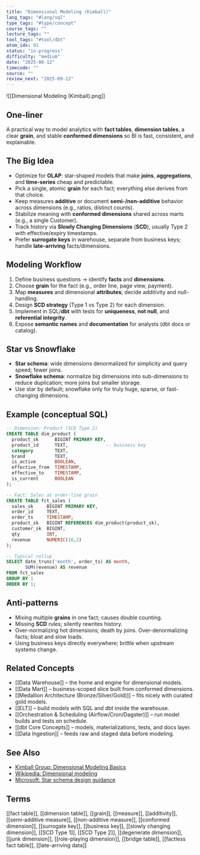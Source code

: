 ```yaml
---
title: "Dimensional Modeling (Kimball)"
lang_tags: "#lang/sql"
type_tags: "#type/concept"
course_tags: ""
lecture_tags: ""
tool_tags: "#tool/dbt"
atom_idx: 01
status: "in-progress"
difficulty: "medium"
date: "2025-08-12"
timecode: ""
source: ""
review_next: "2025-09-12"
---
```


![[Dimensional Modeling (Kimball).png]]

## **One-liner**
A practical way to model analytics with **fact tables**, **dimension tables**, a clear **grain**, and stable **conformed dimensions** so BI is fast, consistent, and explainable.

## The Big Idea
- Optimize for **OLAP**: star-shaped models that make **joins**, **aggregations**, and **time-series** cheap and predictable.
- Pick a single, atomic **grain** for each fact; everything else derives from that choice.
- Keep measures **additive** or document **semi-/non-additive** behavior across dimensions (e.g., ratios, distinct counts).
- Stabilize meaning with **conformed dimensions** shared across marts (e.g., a single Customer).
- Track history via **Slowly Changing Dimensions** (**SCD**), usually Type 2 with effective/expiry timestamps.
- Prefer **surrogate keys** in warehouse, separate from business keys; handle **late-arriving** facts/dimensions.

## Modeling Workflow
1. Define business questions → identify **facts** and **dimensions**.
2. Choose **grain** for the fact (e.g., order line, page view, payment).
3. Map **measures** and dimensional **attributes**; decide additivity and null-handling.
4. Design **SCD strategy** (Type 1 vs Type 2) for each dimension.
5. Implement in SQL/**dbt** with tests for **uniqueness**, **not null**, and **referential integrity**.
6. Expose **semantic names** and **documentation** for analysts (dbt docs or catalog).

## Star vs Snowflake
- **Star schema**: wide dimensions denormalized for simplicity and query speed; fewer joins.
- **Snowflake schema**: normalize big dimensions into sub-dimensions to reduce duplication; more joins but smaller storage.
- Use star by default; snowflake only for truly huge, sparse, or fast-changing dimensions.

## Example (conceptual SQL)
```sql
-- Dimension: Product (SCD Type 2)
CREATE TABLE dim_product (
  product_sk      BIGINT PRIMARY KEY,
  product_id      TEXT,              -- business key
  category        TEXT,
  brand           TEXT,
  is_active       BOOLEAN,
  effective_from  TIMESTAMP,
  effective_to    TIMESTAMP,
  is_current      BOOLEAN
);

-- Fact: Sales at order-line grain
CREATE TABLE fct_sales (
  sales_sk     BIGINT PRIMARY KEY,
  order_id     TEXT,
  order_ts     TIMESTAMP,
  product_sk   BIGINT REFERENCES dim_product(product_sk),
  customer_sk  BIGINT,
  qty          INT,
  revenue      NUMERIC(18,2)
);

-- Typical rollup
SELECT date_trunc('month', order_ts) AS month,
       SUM(revenue) AS revenue
FROM fct_sales
GROUP BY 1
ORDER BY 1;
```

## Anti‑patterns
- Mixing multiple **grains** in one fact; causes double counting.
- Missing **SCD** rules; silently rewrites history.
- Over-normalizing hot dimensions; death by joins. Over-denormalizing facts; bloat and slow loads.
- Using business keys directly everywhere; brittle when upstream systems change.

## Related Concepts
- [[Data Warehouse]] – the home and engine for dimensional models.
- [[Data Mart]] – business-scoped slice built from conformed dimensions.
- [[Medallion Architecture (Bronze/Silver/Gold)]] – fits nicely with curated gold models.
- [[ELT]] – build models with SQL and dbt inside the warehouse.
- [[Orchestration & Scheduling (Airflow/Cron/Dagster)]] – run model builds and tests on schedule.
- [[dbt Core Concepts]] – models, materializations, tests, and docs layer.
- [[Data Ingestion]] – feeds raw and staged data before modeling.

## See Also
- [Kimball Group: Dimensional Modeling Basics](https://www.kimballgroup.com/2013/07/design-tip-152-a-dimensional-modeling-glossary/)
- [Wikipedia: Dimensional modeling](https://en.wikipedia.org/wiki/Dimensional_modeling)
- [Microsoft: Star schema design guidance](https://learn.microsoft.com/power-bi/guidance/star-schema)

## Terms
[[fact table]], [[dimension table]], [[grain]], [[measure]], [[additivity]], [[semi-additive measure]], [[non-additive measure]], [[conformed dimension]], [[surrogate key]], [[business key]], [[slowly changing dimension]], [[SCD Type 1]], [[SCD Type 2]], [[degenerate dimension]], [[junk dimension]], [[role-playing dimension]], [[bridge table]], [[factless fact table]], [[late-arriving data]]
